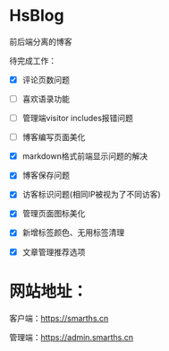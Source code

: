 # HsBlog
前后端分离的博客


待完成工作：
- [x] 评论页数问题
- [ ] 喜欢语录功能
- [ ] 管理端visitor includes报错问题
- [ ] 博客编写页面美化
- [x] markdown格式前端显示问题的解决
- [x] 博客保存问题
- [x] 访客标识问题(相同IP被视为了不同访客)
- [x] 管理页面图标美化
- [x] 新增标签颜色、无用标签清理
- [x] 文章管理推荐选项

     

# 网站地址：

客户端：https://smarths.cn

管理端：https://admin.smarths.cn
